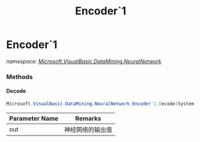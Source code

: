 ﻿---
title: Encoder`1
---

# Encoder`1
_namespace: [Microsoft.VisualBasic.DataMining.NeuralNetwork](N-Microsoft.VisualBasic.DataMining.NeuralNetwork.html)_





### Methods

#### Decode
```csharp
Microsoft.VisualBasic.DataMining.NeuralNetwork.Encoder`1.Decode(System.Double)
```


|Parameter Name|Remarks|
|--------------|-------|
|out|神经网络的输出值|



